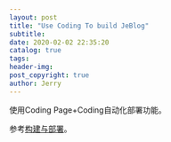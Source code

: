```yaml
---
layout: post
title: "Use Coding To build JeBlog"
subtitle: 
date: 2020-02-02 22:35:20
catalog: true
tags: 
header-img: 
post_copyright: true
author: Jerry
---
```


使用Coding Page+Coding自动化部署功能。

参考[构建与部署](https://help.coding.net/docs/devops/ci/problem.html)。
